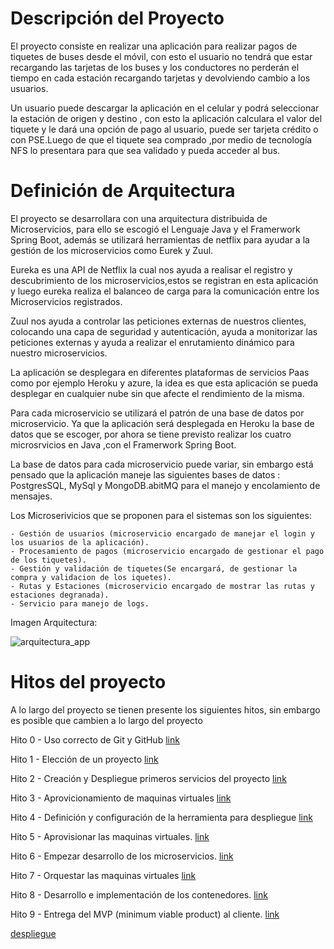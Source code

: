 # Descripción del Proyecto

El proyecto consiste en realizar una aplicación para realizar pagos de tiquetes de buses desde el móvil, con esto el usuario no tendrá que estar recargando 
las tarjetas de los buses y los conductores no perderán el tiempo en cada estación recargando tarjetas y devolviendo cambio a los usuarios.

Un usuario puede descargar la aplicación en el celular y podrá seleccionar la estación de origen y destino , con esto la aplicación calculara el valor del
tiquete y le dará una opción de pago al usuario, puede ser tarjeta crédito o con PSE.Luego de que el tiquete sea comprado ,por medio de tecnología NFS lo 
presentara para que sea validado y pueda acceder al bus.

# Definición de Arquitectura

El proyecto se desarrollara con una arquitectura distribuida de Microservicios, para ello se escogió el Lenguaje Java y el Framerwork Spring Boot, además se utilizará herramientas de netflix para ayudar a la gestión de los microservicios como Eurek y Zuul.

Eureka es una API de Netflix la cual nos ayuda a realisar el registro y descubrimiento de los microservicios,estos se registran en esta aplicación y luego eureka realiza el balanceo de carga para la comunicación entre los Microservicios registrados.

Zuul nos ayuda a controlar las peticiones externas de nuestros clientes, colocando una capa de seguridad y autenticación, ayuda a monitorizar las peticiones externas y ayuda a realizar el enrutamiento dinámico para nuestro microservicios.

La aplicación se desplegara en diferentes plataformas de servicios Paas como por ejemplo Heroku y azure, la idea es que esta aplicación se pueda desplegar en cualquier nube sin que afecte el rendimiento de la misma. 

Para cada microservicio se utilizará el patrón de una base de datos por microservicio. Ya que la aplicación será desplegada en Heroku la base de datos que se escoger, por ahora se tiene previsto realizar los cuatro microsrvicios en Java ,con el Framerwork Spring Boot.

La base de datos para cada microservicio puede variar, sin embargo está pensado que la aplicación maneje las siguientes bases de datos : PostgresSQL, MySql y MongoDB.abitMQ para el manejo y encolamiento de mensajes.

Los Microserivicios que se proponen para el sistemas son los siguientes:

    - Gestión de usuarios (microservicio encargado de manejar el login y los usuarios de la aplicación).
    - Procesamiento de pagos (microservicio encargado de gestionar el pago de los tiquetes).
    - Gestión y validación de tiquetes(Se encargará, de gestionar la compra y validacion de los iquetes).
    - Rutas y Estaciones (microservicio encargado de mostrar las rutas y estaciones degranada).
    - Servicio para manejo de logs.

Imagen Arquitectura:


![arquitectura_app](https://user-images.githubusercontent.com/24718808/49256160-6978d680-f42e-11e8-8fbb-59359542db3b.jpg)




# Hitos del proyecto 

A lo largo del proyecto se tienen presente los siguientes hitos, sin embargo es posible que cambien a lo largo del proyecto


Hito 0 - Uso correcto de Git y GitHub [link](https://github.com/danielbc09/Proyecto_CC/milestone/1)

Hito 1 - Elección de un proyecto [link](https://github.com/danielbc09/Proyecto_CC/milestone/2)

Hito 2 - Creación y Despliegue primeros servicios del proyecto [link](https://github.com/danielbc09/Proyecto_CC/milestone/3)

Hito 3 - Aprovicionamiento de maquinas virtuales [link](https://github.com/danielbc09/Proyecto_CC/milestone/4)

Hito 4 - Definición y configuración de la herramienta para despliegue [link](https://github.com/danielbc09/Proyecto_CC/milestone/5)

Hito 5 - Aprovisionar las maquinas virtuales. [link](https://github.com/danielbc09/Proyecto_CC/milestone/6)

Hito 6 - Empezar desarrollo de los microservicios. [link](https://github.com/danielbc09/Proyecto_CC/milestone/7)

Hito 7 - Orquestar las maquinas virtuales [link](https://github.com/danielbc09/Proyecto_CC/milestone/8)

Hito 8 - Desarrollo e implementación de los contenedores. [link](https://github.com/danielbc09/Proyecto_CC/milestone/9)

Hito 9 - Entrega del MVP (minimum viable product) al cliente. [link](https://github.com/danielbc09/Proyecto_CC/milestone/10)

    
    
[despliegue](https://danielbc09.github.io/Proyecto_CC/despliegue)